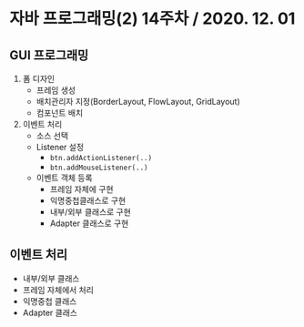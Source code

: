 # 자바 프로그래밍(2) 14주차 / 2020. 12. 01

## GUI 프로그래밍

1. 폼 디자인
   * 프레임 생성
   * 배치관리자 지정(BorderLayout, FlowLayout, GridLayout)
   * 컴포넌트 배치
2. 이벤트 처리
   * 소스 선택
   * Listener 설정
     * `btn.addActionListener(..)`
     * `btn.addMouseListener(..)`
   * 이벤트 객체 등록
     * 프레임 자체에 구현
     * 익명중첩클래스로 구현
     * 내부/외부 클래스로 구현
     * Adapter 클래스로 구현

## 이벤트 처리

* 내부/외부 클래스
* 프레임 자체에서 처리
* 익명중첩 클래스
* Adapter 클래스